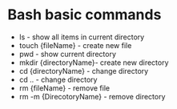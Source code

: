# Bash basic commands

- ls - show all items in current directory
- touch {fileName} - create new file
- pwd - show current directory
- mkdir {directoryName}- create new directory
- cd {directoryName} - change directory
- cd .. - change directory 
- rm {fileName} - remove file
- rm -m {DirecotoryName} - remove directory
